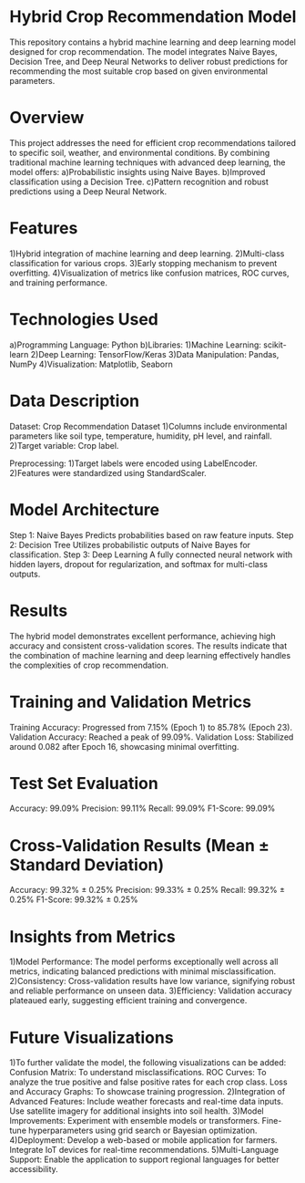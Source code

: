 # Hybrid Crop Recommendation Model
This repository contains a hybrid machine learning and deep learning model designed for crop recommendation. The model integrates Naive Bayes, Decision Tree, and Deep Neural Networks to deliver robust predictions for recommending the most suitable crop based on given environmental parameters.

# Overview
This project addresses the need for efficient crop recommendations tailored to specific soil, weather, and environmental conditions. By combining traditional machine learning techniques with advanced deep learning, the model offers:
a)Probabilistic insights using Naive Bayes.
b)Improved classification using a Decision Tree.
c)Pattern recognition and robust predictions using a Deep Neural Network.

# Features
1)Hybrid integration of machine learning and deep learning.
2)Multi-class classification for various crops.
3)Early stopping mechanism to prevent overfitting.
4)Visualization of metrics like confusion matrices, ROC curves, and training performance.

# Technologies Used
a)Programming Language: Python
b)Libraries:
1)Machine Learning: scikit-learn
2)Deep Learning: TensorFlow/Keras
3)Data Manipulation: Pandas, NumPy
4)Visualization: Matplotlib, Seaborn

# Data Description
Dataset: Crop Recommendation Dataset
1)Columns include environmental parameters like soil type, temperature, humidity, pH level, and rainfall.
2)Target variable: Crop label.

Preprocessing:
1)Target labels were encoded using LabelEncoder.
2)Features were standardized using StandardScaler.

# Model Architecture
Step 1: Naive Bayes
Predicts probabilities based on raw feature inputs.
Step 2: Decision Tree
Utilizes probabilistic outputs of Naive Bayes for classification.
Step 3: Deep Learning
A fully connected neural network with hidden layers, dropout for regularization, and softmax for multi-class outputs.

# Results
The hybrid model demonstrates excellent performance, achieving high accuracy and consistent cross-validation scores. The results indicate that the combination of machine learning and deep learning effectively handles the complexities of crop recommendation.
# Training and Validation Metrics
Training Accuracy: Progressed from 7.15% (Epoch 1) to 85.78% (Epoch 23).
Validation Accuracy: Reached a peak of 99.09%.
Validation Loss: Stabilized around 0.082 after Epoch 16, showcasing minimal overfitting.
# Test Set Evaluation
Accuracy: 99.09%
Precision: 99.11%
Recall: 99.09%
F1-Score: 99.09%
# Cross-Validation Results (Mean ± Standard Deviation)
Accuracy: 99.32% ± 0.25%
Precision: 99.33% ± 0.25%
Recall: 99.32% ± 0.25%
F1-Score: 99.32% ± 0.25%
# Insights from Metrics
1)Model Performance:
The model performs exceptionally well across all metrics, indicating balanced predictions with minimal misclassification.
2)Consistency:
Cross-validation results have low variance, signifying robust and reliable performance on unseen data.
3)Efficiency:
Validation accuracy plateaued early, suggesting efficient training and convergence.

# Future Visualizations
1)To further validate the model, the following visualizations can be added:
Confusion Matrix: To understand misclassifications.
ROC Curves: To analyze the true positive and false positive rates for each crop class.
Loss and Accuracy Graphs: To showcase training progression.
2)Integration of Advanced Features:
Include weather forecasts and real-time data inputs.
Use satellite imagery for additional insights into soil health.
3)Model Improvements:
Experiment with ensemble models or transformers.
Fine-tune hyperparameters using grid search or Bayesian optimization.
4)Deployment:
Develop a web-based or mobile application for farmers.
Integrate IoT devices for real-time recommendations.
5)Multi-Language Support:
Enable the application to support regional languages for better accessibility.

